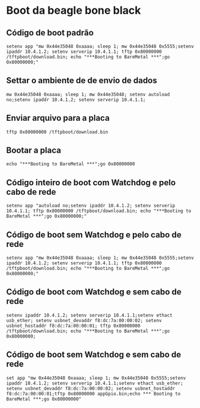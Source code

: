 # Boot da beagle bone black



## Código de boot padrão

    setenv app "mw 0x44e35048 0xaaaa; sleep 1; mw 0x44e35048 0x5555;setenv ipaddr 10.4.1.2; setenv serverip 10.4.1.1; tftp 0x80000000 /tftpboot/download.bin; echo "***Booting to BareMetal ***";go 0x80000000;"






## Settar o ambiente de de envio de dados

    mw 0x44e35048 0xaaaa; sleep 1; mw 0x44e35048; setenv autoload no;setenv ipaddr 10.4.1.2; setenv serverip 10.4.1.1;

## Enviar arquivo para a placa

    tftp 0x80000000 /tftpboot/download.bin

## Bootar a placa

    echo "***Booting to BareMetal ***";go 0x80000000







## Código inteiro de boot com Watchdog e pelo cabo de rede

    setenv app "autoload no;setenv ipaddr 10.4.1.2; setenv serverip 10.4.1.1; tftp 0x80000000 /tftpboot/download.bin; echo "***Booting to BareMetal ***";go 0x80000000;"

## Código de boot sem Watchdog e pelo cabo de rede

    setenv app "mw 0x44e35048 0xaaaa; sleep 1; mw 0x44e35048 0x5555;setenv ipaddr 10.4.1.2; setenv serverip 10.4.1.1; tftp 0x80000000 /tftpboot/download.bin; echo "***Booting to BareMetal ***";go 0x80000000;"

## Código de boot com Watchdog e sem cabo de rede

    setenv ipaddr 10.4.1.2; setenv serverip 10.4.1.1;setenv ethact usb_ether; setenv usbnet_devaddr f8:dc:7a:00:00:02; setenv usbnet_hostaddr f8:dc:7a:00:00:01; tftp 0x80000000 /tftpboot/download.bin; echo "***Booting to BareMetal ***";go 0x80000000;

## Código de boot sem Watchdog e sem cabo de rede

    set app "mw 0x44e35048 0xaaaa; sleep 1; mw 0x44e35048 0x5555;setenv ipaddr 10.4.1.2; setenv serverip 10.4.1.1;setenv ethact usb_ether; setenv usbnet_devaddr f8:dc:7a:00:00:02; setenv usbnet_hostaddr f8:dc:7a:00:00:01;tftp 0x80000000 appGpio.bin;echo *** Booting to BareMetal ***;go 0x80000000"
